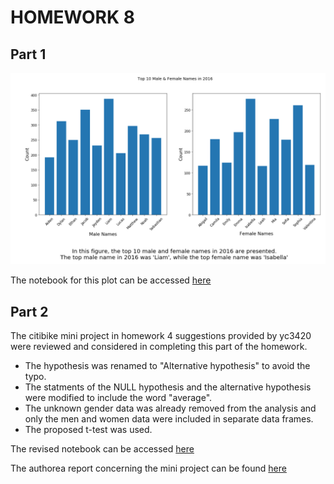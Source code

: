 # HOMEWORK 8
## Part 1
![Alt text](SC1.PNG)

The notebook for this plot can be accessed [here](https://github.com/antoniokodsy1993/PUI2018_ak6948/blob/master/HW8_ak6948/Assig1.ipynb)

## Part 2
The citibike mini project in homework 4 suggestions provided by yc3420 were reviewed and considered in completing this part of the homework.
- The hypothesis was renamed to "Alternative hypothesis" to avoid the typo.
- The statments of the NULL hypothesis and the alternative hypothesis were modified to include the word "average".
- The unknown gender data was already removed from the analysis and only the men and women data were included in separate data frames.
- The proposed t-test was used.

The revised notebook can be accessed [here](https://github.com/antoniokodsy1993/PUI2018_ak6948/blob/master/HW8_ak6948/Assig2.ipynb)

The authorea report concerning the mini project can be found [here](https://www.authorea.com/335335/ln_gkejkW7Ptte7FJsK-zw)
 
